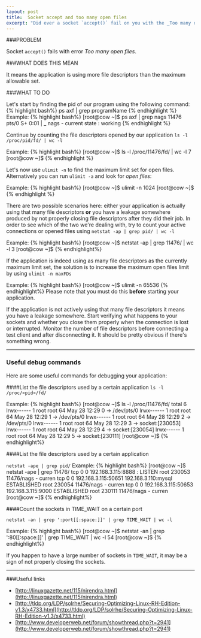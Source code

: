 ```yaml
---
layout: post
title:  Socket accept and too many open files
excerpt: "Did ever a socket `accept()` fail on you with the _Too many open files_ error? I know it happened for me so here's a short article about the things that helped me get rid of the problem."
---
```



###PROBLEM

Socket `accept()` fails with error _Too many open files_.

###WHAT DOES THIS MEAN

It means the application is using more file descriptors than the maximum allowable set.


###WHAT TO DO

Let's start by finding the pid of our program using the following command:
{% highlight bash%}
ps axf | grep programName
{% endhighlight %}
Example: 
{% highlight bash%}
[root@cow ~]$ ps axf | grep nags
11476 pts/0    S+     0:01  |       _ nags - current state : working
{% endhighlight %}

Continue by counting the file descriptors opened by our application `ls -l /proc/pid/fd/ | wc -l`

Example:
{% highlight bash%}
[root@cow ~]$ ls -l /proc/11476/fd/ | wc -l
7
[root@cow ~]$ 
{% endhighlight %}

Let's now use `ulimit -n` to find the maximum limit set for open files. Alternatively you can run `ulimit -a` and look for _open files_:

Example:
{% highlight bash%}
[root@cow ~]$ ulimit -n
1024
[root@cow ~]$
{% endhighlight %}

There are two possible scenarios here: either your application is actually using that many file descriptors __or__ you have a leakage somewhere produced by not properly closing file descriptors after they did their job. In order to see which of the two we're dealing with, try to count your active connections or opened files using `netstat -ap | grep pid/ | wc -l`

Example:
{% highlight bash%}
[root@cow ~]$ netstat -ap | grep 11476/ | wc -l
3
[root@cow ~]$
{% endhighlight%}

If the application is indeed using as many file descriptors as the currently maximum limit set, the solution is to increase the maximum open files limit by using `ulimit -n maxFDs`

Example:
{% highlight bash%}
[root@cow ~]$ ulimit -n 65536
{% endhighlight%}
Please note that you must do this __before__ starting your application.


If the application is not actively using that many file descriptors it means you have a leakage somewhere. Start verifying what happens to your sockets and whether you close them properly when the connection is lost or interrupted. Monitor the number of file descriptors before connecting a test client and after disconnecting it. It should be pretty obvious if there's something wrong.

---

### Useful debug commands

Here are some useful commands for debugging your application:

####List the file descriptors used by a certain application 
`ls -l /proc/<pid>/fd/`

Example:
{% highlight bash%}
[root@cow ~]$ ls -l /proc/11476/fd/
total 6
lrwx------  1 root root 64 May 28 12:29 0 -> /dev/pts/0
lrwx------  1 root root 64 May 28 12:29 1 -> /dev/pts/0
lrwx------  1 root root 64 May 28 12:29 2 -> /dev/pts/0
lrwx------  1 root root 64 May 28 12:29 3 -> socket:[230053]
lrwx------  1 root root 64 May 28 12:29 4 -> socket:[230054]
lrwx------  1 root root 64 May 28 12:29 5 -> socket:[230111]
[root@cow ~]$
{% endhighlight%}

####List the file descriptors used by a certain application 

`netstat -ape | grep pid/`
Example:
{% highlight bash%}
[root@cow ~]$ netstat -ape | grep 11476/
tcp        0      0 192.168.3.115:8888          *:*                         LISTEN      root       230053     11476/nags - curren
tcp        0      0 192.168.3.115:50651         192.168.3.110:mysql         ESTABLISHED root       230054     11476/nags - curren
tcp        0      0 192.168.3.115:50653         192.168.3.115:9000          ESTABLISHED root       230111     11476/nags - curren
[root@cow ~]$
{% endhighlight%}

####Count the sockets in TIME_WAIT on a certain port

`netstat -an | grep ':port[[:space:]]' | grep TIME_WAIT | wc -l`

Example:
{% highlight bash%}
[root@cow ~]$ netstat -an | grep ':80[[:space:]]' | grep TIME_WAIT | wc -l
54
[root@cow ~]$
{% endhighlight%}

If you happen to have a large number of sockets in `TIME_WAIT`, it may be a sign of not properly closing the sockets.

---

###Useful links


* [http://linuxgazette.net/115/nirendra.html](http://linuxgazette.net/115/nirendra.html)
* [http://tldp.org/LDP/solrhe/Securing-Optimizing-Linux-RH-Edition-v1.3/x4733.html](http://tldp.org/LDP/solrhe/Securing-Optimizing-Linux-RH-Edition-v1.3/x4733.html)
* [http://www.developerweb.net/forum/showthread.php?t=2941](http://www.developerweb.net/forum/showthread.php?t=2941)
